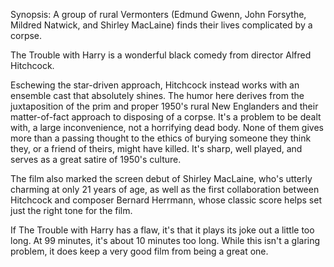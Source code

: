 Synopsis: A group of rural Vermonters (Edmund Gwenn, John Forsythe, Mildred Natwick, and Shirley MacLaine) finds their lives complicated by a corpse.

The Trouble with Harry is a wonderful black comedy from director Alfred Hitchcock. 

Eschewing the star-driven approach, Hitchcock instead works with an ensemble cast that absolutely shines. The humor here derives from the juxtaposition of the prim and proper 1950's rural New Englanders and their matter-of-fact approach to disposing of a corpse. It's a problem to be dealt with, a large inconvenience, not a horrifying dead body. None of them gives more than a passing thought to the ethics of burying someone they think they, or a friend of theirs, might have killed. It's sharp, well played, and serves as a great satire of 1950's culture.

The film also marked the screen debut of Shirley MacLaine, who's utterly charming at only 21 years of age, as well as the first collaboration between Hitchcock and composer Bernard Herrmann, whose classic score helps set just the right tone for the film.

If The Trouble with Harry has a flaw, it's that it plays its joke out a little too long. At 99 minutes, it's about 10 minutes too long. While this isn't a glaring problem, it does keep a very good film from being a great one. 
